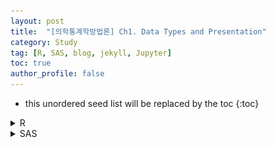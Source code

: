 ```yaml
---
layout: post
title:  "[의학통계학방법론] Ch1. Data Types and Presentation"
category: Study
tag: [R, SAS, blog, jekyll, Jupyter]
toc: true
author_profile: false
---
```

* this unordered seed list will be replaced by the toc
{:toc}

<details>
<summary>
R
</summary>
<div markdown="1">

**※주의사항※ **

**sas 매크로or 주피터노트북 마크다운에 기입된 sas 코드를 입력하여
sas파일을 모두 “/study/img/ch1/ch1” 파일 경로로 불러들여와야지 마크다운이
실행됩니다.**

# R 프로그램 결과

**패키지**
<details>
<summary>
설치된 패키지 접기/펼치기 버튼
</summary>

<div markdown="1">

``` r
getwd()
```
``` r
install.packages("readxl")
install.packages('ggplot2')
install.packages("SASmarkdown")
install.packages("Hmisc")
install.packages("survey")
install.packages("vegan")
install.packages("dplyr")
install.packages("showtext")
library('survey')
library('Hmisc')
library('SASmarkdown')
library('readxl')
library('ggplot2')
library('vegan')
library('dplyr')
```

</div>

</details>

**엑셀파일불러오기**

``` r
#모든 시트를 하나의 리스트로 불러오는 함수
read_excel_allsheets <- function(file, tibble = FALSE) {
  sheets <- readxl::excel_sheets(file)
  x <- lapply(sheets, function(X) readxl::read_excel(file, sheet = X))
  if(!tibble) x <- lapply(x, as.data.frame)
  names(x) <- sheets
  x
}
```

## 1장

**1장 연습문제 불러오기**

``` r
#data_chap01에 연습문제 1장 모든 문제 저장
data_chap01 <- read_excel_allsheets("data_chap01.xls")

#연습문제 각각 데이터 생성
for (x in 1:length(data_chap01)){
  assign(paste0('ex1_',1:length(data_chap01))[x],data_chap01[x])
  }

#연습문제 데이터 형식을 리스트에서 데이터프레임으로 변환
for (x in 1:length(data_chap01)){
  assign(paste0('ex1_',1:length(data_chap01))[x],data.frame(data_chap01[x]))
  }
```

<details>
<summary>
1장 문제 접기/펼치기 버튼
</summary>

<div markdown="1">

### EXAMPLE 1.1

![](/study/img/ch1/ch1/1-1.png)

*위치에 따른 새 둥지의 갯수 *

``` r
#데이터셋
ex1_1
```

    ##                exam1_1.NestSite exam1_1.Number
    ## 1                      A. Vines             56
    ## 2             B. Building caves             60
    ## 3          C. Low tree branches             46
    ## 4 D. Tree and building cavities             49

``` r
#둥지 개수를 bar graph로 출력하기
ggplot(ex1_1) +
  aes(x = exam1_1.NestSite, weight = exam1_1.Number) + 
  scale_y_continuous(breaks = seq(0,60,10),limits=c(0,60))+
  geom_bar(fill = c("#8dd3c7","#ffffb3","#bebada","#fb8072")) +
  labs(y = "Number of Nests",
       title = "The Location of Sparrow Nest",
       subtitle = ": Frequency Table of Nominal Data") +
  theme_minimal()
```

![](/study/img/ch1/ex1_1-1.png)

**첫번째 막대그래프를 통해 참새 둥지의 위치 빈도를 살펴본 결과 건물
처마에서 가장 높은 빈도를 보였으며 낮은 나무의 나뭇가지에서 가장 낮은
빈도를 보였다.**

**앞서 살펴본 그래프의 경우 각 위치에 대해 빈도의 범위가 0부터 60이었기
때문에 각 위치별로 빈도의 차이가 크게 나타나지 않았다.**

``` r
#글씨체를 바꾸기 위해 폰트를 다운받는다.
library(showtext)
font_add_google("Raleway", family="raleway")
font_add_google("Montserrat", family="mont")
showtext_auto()
```

``` r
library(ggplot2)
library(grid)
bar1 <- ggplot(ex1_1, aes(x=exam1_1.NestSite, y=exam1_1.Number,fill=exam1_1.NestSite))+
  geom_bar(stat="identity")+
  theme(plot.title = element_text(hjust = 0.5))+
  ggtitle("Example 1.1 Bar graph of Sparrow Nest")+
  geom_text(aes(label=exam1_1.Number),vjust=-0.3,size=8)+
  geom_text(aes(label=paste0(round((exam1_1.Number/sum(exam1_1.Number))*100),"%")),vjust=5,size=8,family = "mont")+
  scale_fill_brewer(palette="Set3")+
  ylab("Number of Nests Observed")+
  theme_bw()+
  theme(legend.position = "bottom")+
  theme(legend.text = element_text(size=20))+
  theme(legend.title=element_blank())+
  theme(axis.title=element_text(size=20),title = element_text(size=30))+
  theme(axis.text.x=element_text(size=15))+
  annotate("text", x=3.15, y=58, label=paste0("Total = ",round(sum(ex1_1$exam1_1.Number),2)),family="mont", size=10,hjust=0)+
  theme()
bar1
```

![](/study/img/ch1/unnamed-chunk-3-1.png)

**그래프를 보면 관찰된 참새들의 둥지 수는 총 211개이며 그 중 가장 많이
관측된 곳은 B, 즉 빌딩에 있는 굴이며 총 60개가 관측되었으며 이는 관측된
둥지의 수 중 약 28%를 차지하고 있으며 가장 작은 비율을 가진 곳은 C이며
낮은 나무의 나뭇가지로 46개가 관측되었다.**

``` r
bar2 <- ggplot(ex1_1, aes(x=exam1_1.NestSite, y=exam1_1.Number,fill=exam1_1.NestSite))+
  geom_bar(stat="identity")+
  theme(plot.title = element_text(hjust = 0.5))+
  ggtitle("Example 1.1 Bar graph of Sparrow Nest (over 45)")+
  geom_text(aes(label=exam1_1.Number-45),vjust=-0.3,size=8)+
  geom_text(aes(label=paste0(round(((exam1_1.Number-45)/sum(exam1_1.Number-45))*100),"%")),vjust=3,size=8,family = "raleway")+
  scale_fill_brewer(palette="Set3")+
  ylab("Number of Nests Observed")+
  theme_bw()+
  theme(legend.position = "bottom")+
  theme(legend.text = element_text(size=20))+
  theme(legend.title=element_blank())+
  theme(axis.title=element_text(size=20),title = element_text(size=30))+
  theme(axis.text.x=element_text(size=15))+
  theme(axis.text.y=element_text(size=15))+
  annotate("text", x=3.15, y=58, label=paste0("Total = ",round(sum(ex1_1$exam1_1.Number -45),2)),family="mont", size=10,hjust=0)+
  coord_cartesian(ylim=c(45,60))+
  theme()
bar2
```

![](/study/img/ch1/unnamed-chunk-4-1.png)

**반면 빈도의 범위를 45부터 60으로 수정하여 그래프를 작성한 결과 다음과
같이 각 위치별 빈도가 눈에 띄게 차이를 보이는 것을 알 수 있다.**

**Example 1.1 의 자료를 파이차트로 그리면 다음과 같다.**

``` r
pie1<- ggplot(ex1_1, aes(x='', y=ex1_1$exam1_1.Number,fill=ex1_1$exam1_1.NestSite))+
  geom_bar(stat="identity",colour="black")+
  coord_polar('y')+
  theme(plot.title = element_text(size=30,hjust = 0.9))+
  ggtitle("Example 1.1 Pie chart of Sparrow Nest")+
  geom_text(aes(label=paste0(ex1_1$exam1_1.Number,"  (",round((ex1_1$exam1_1.Number/sum(ex1_1$exam1_1.Number))*100),"%)"),family = "mont"),
            position=position_stack(vjust=0.5),size=10,fontface="plain")+
  scale_fill_brewer(palette="Set3")+
  ylab("Number of Nests Observed")+
  labs(x=NULL,fill=NULL)+
  theme_classic()+
  theme(axis.line=element_blank(),
        axis.text = element_blank(),
        axis.ticks = element_blank(),
        plot.title = element_text(size=30,hjust=0.5),
        axis.title = element_text(size=25),
        legend.text = element_text(size=20))
pie1
```

![](/study/img/ch1/unnamed-chunk-5-1.png)

### EXAMPLE 1.2

![](/study/img/ch1/ch1/1-2.png)

``` r
#데이터셋
ex1_2
```

    ##   exam1_2.Class           exam1_2.Amount exam1_2.Number
    ## 1             0    No black pigmentation             13
    ## 2             1         Faintly speckled             68
    ## 3             2      Moderately speckled             44
    ## 4             3         Heavily speckled             21
    ## 5             4 Solid black pigmentation              8

**위의 데이터는 개복치와 색소침착에 대한 데이터이다. 이를 막대 그래프로
표현하면 다음과 같다.**

``` r
bar1_2 <- ggplot(ex1_2, aes(x=exam1_2.Class, y=exam1_2.Number,fill=exam1_2.Amount))+
  geom_bar(stat="identity")+
  ggtitle("Example 1.2 Bar plot of Sunfish pigmentation")+
  geom_text(aes(label=exam1_2.Number),vjust=-0.3,size=10)+
  geom_text(aes(label=paste0(round((exam1_2.Number/sum(exam1_2.Number))*100),"%")),vjust=2,size=10,family = "mont")+
  scale_fill_brewer(palette="Set3")+
  labs(fill="Amount of Pigmentation")+
  xlab("Pigmentation Class")+
  ylab("Number of Fish")+
  theme_bw()+
  theme(legend.position = "right")+
  theme(legend.text = element_text(size=20))+
  theme(legend.title = element_text(size=20))+
  theme(axis.text.x  = element_text(size=20))+
  theme(axis.text.y=element_text(size=20))+
  theme(axis.title = element_text(size=20))+
  theme(plot.title = element_text(size=30,hjust = 0.5))+
  annotate("text", x=2.5, y=58, label=paste0("Total = ",round(sum(ex1_2$exam1_2.Number),2)),family="mont", size=10,hjust=0)
bar1_2
```

![](/study/img/ch1/unnamed-chunk-6-1.png)

**검정색 색소 양에 따른 개복치의 개체수를 그래프로 나타낸 결과 희미하게
얼룩덜룩한 정도의 개복치 개체수가 가장 많았고 중간정도, 심하게
얼룩덜룩한 정도가 그 뒤를 이었다.**

**완전히 검정색인 개체수가 가장 적게 나타났으며 아예 검정색 색소가 없는
개체수 또한 매우 적게 나타났다.**

**총 개복치의 수는 154 마리이고 그 중 Faintly speckled(희미하게
얼룩덜룩한 정도의 개복치)의 수가 65로 전체 중 약 44%를 차지하고 있음을
알 수 있다.**

### EXAMPLE 1.3

![](/study/img/ch1/ch1/1-3.png)

``` r
#데이터셋
ex1_3
```

    ##   exam1_3.Size exam1_3.Frequency
    ## 1            3                10
    ## 2            4                27
    ## 3            5                22
    ## 4            6                 4
    ## 5            7                 1

**여우의 한배새끼 수를 나타낸 데이터이다. 한배새끼 수란 1회 분만할 때
출산하는 새끼의 수를 말한다.**

``` r
bar1_3 <- ggplot(ex1_3, aes(x=exam1_3.Size, y=exam1_3.Frequency,fill=c("3","4","5","6","7")))+
  geom_bar(stat="identity")+
  ggtitle("Example 1.3 Bar plot of Litter size of Foxes")+
  geom_text(aes(label=exam1_3.Frequency),vjust=-0.3,size=10)+
  geom_text(aes(label=paste0(round((exam1_3.Frequency/sum(exam1_3.Frequency))*100),"%")),vjust=1.5,size=6,family = "mont")+
  scale_fill_brewer(palette="Set3")+
  labs(fill="Amount of Pigmentation")+
  xlab("Litter Size")+
  ylab("Number of Litters")+
  theme_bw()+
  theme(legend.position = "right")+
  theme(legend.text = element_text(size=20))+
  theme(legend.title = element_text(size=20))+
  theme(axis.text.x  = element_text(size=20))+
  theme(axis.text.y = element_text(size=20))+
  theme(axis.title = element_text(size=20))+
  theme(plot.title = element_text(size=30,hjust = 0.5))+
  annotate("text", x=2.5, y=30, label=paste0("Total = ",round(sum(ex1_3$exam1_3.Frequency),2)),family="mont", size=10,hjust=0)
bar1_3
```

![](/study/img/ch1/unnamed-chunk-7-1.png) **총
64마리의 여우를 조사한 결과 한번 출산할 때 네마리를 낳는 경우가 가장
많았으며 그 다음으로 한번에 다섯마리를 낳는 경우가 많게 나왔다.**

**한번에 일곱마리를 낳는 경우가 가장 적게 나타났으며 네마리 이후부터
빈도수가 줄어드는 경향을 보인다.**

### EXAMPLE 1.4a

![](/study/img/ch1/ch1/1-4a.png)

``` r
#데이터셋
ex1_4a
```

    ##    exam1_4a.Aphids exam1_4a.Plants
    ## 1                0               3
    ## 2                1               1
    ## 3                2               1
    ## 4                3               1
    ## 5                4               2
    ## 6                5               3
    ## 7                6               5
    ## 8                7               7
    ## 9                8               8
    ## 10               9              11
    ## 11              10              10
    ## 12              11              11
    ## 13              12              13
    ## 14              13              12
    ## 15              14              16
    ## 16              15              13
    ## 17              16              14
    ## 18              17              16
    ## 19              18              15
    ## 20              19              14
    ## 21              20              17
    ## 22              21              18
    ## 23              22              23
    ## 24              23              17
    ## 25              24              19
    ## 26              25              18
    ## 27              26              19
    ## 28              27              21
    ## 29              28              18
    ## 30              29              13
    ## 31              30              10
    ## 32              31              14
    ## 33              32               9
    ## 34              33              10
    ## 35              34               8
    ## 36              35               5
    ## 37              36               4
    ## 38              37               1
    ## 39              38               2
    ## 40              39               1
    ## 41              40               0
    ## 42              41               1

**토끼풀 식물에서 관찰된 진딧물 수를 나타낸 데이터이다.**

``` r
hist1_4a <- ggplot(ex1_4,aes(x=exam1_4a.Aphids,y=exam1_4a.Plants))+
    geom_bar(stat="identity",fill="light green")+
    theme(plot.title = element_text(hjust = 0.5))+
    scale_x_continuous(breaks = seq(0,41,1))+
    ggtitle("Example 1.4a Histogram of Number of Aphids observed per Clover plant")+
    scale_fill_brewer(palette="Set3")+
    ylab("Frequency of Observations")+
    xlab("Number of Aphids per plant")+
    theme_bw()+
    geom_text(aes(label=exam1_4a.Plants),vjust=-0.3,size=7)+
    geom_text(aes(label=paste0(round(((exam1_4a.Plants)/sum(exam1_4a.Plants))*100,1),"%")),vjust=2,size=5,family = "raleway")+
    ylim(0,25)+
    theme(legend.text = element_text(size=20))+
    theme(legend.title = element_text(size=20))+
    theme(axis.text.x  = element_text(size=15))+
    theme(axis.text.y = element_text(size=15))+
    theme(axis.title = element_text(size=20))+
    theme(plot.title = element_text(size=30,hjust = 0.5))+
    theme(panel.grid.major.x = element_blank(), panel.grid.minor.x = element_blank(), panel.grid.major.y = element_blank(),
          panel.grid.minor.y = element_blank())+
    annotate("text", x=2, y=24, label=paste0("Total = ",round(sum(ex1_4$exam1_4a.Plants),2)),family="mont", size=6,hjust=0)+
    annotate("text", x=2, y=22, label=paste0("Mean = ",round(mean(ex1_4$exam1_4a.Plants),2)),family="mont", size=6,hjust=0)+
    annotate("text", x=2, y=20, label=paste0("STD = ",round(sd(ex1_4$exam1_4a.Plants),2)),family="mont", size=6,hjust=0)+
    annotate("rect", xmin = 1.5, xmax = 7, ymin = 19, ymax = 25,alpha = .3,colour="royal blue",fill="skyblue")
  hist1_4a
```

![](/study/img/ch1/unnamed-chunk-9-1.png) **그래프의
전체적인 형태를 보면 가운데에 집중되어 있고 끝쪽의 분포가 매우 작게
나타나며 단봉형태를 보인다.**

**토끼풀 식물에서 22마리의 진딧물이 나타난 경우가 가장 많은 것으로
나타나며 20마리에서 30마리 사이의 빈도가 높게 나타나는 것을 볼 수
있다.**

**또한 40마리의 진딧물이 나타난 경우가 없는것으로 나타나며 35마리에서
41마리 사이의 빈도가 낮게 나타나는 것을 볼 수 있다.**

**위와 같이 막대그래프의 경우 너무 길게 나타나는 경우에는 세부적인
정보를 알 수 있으나 그룹화했을 때 그 경향성이 달라질 수 있으므로
그룹화한 그래프 또한 살펴보아야 한다.**

### EXAMPLE 1.4b

![](/study/img/ch1/ch1/1-4b.png)

``` r
#데이터셋
ex1_4b
```

    ##    exam1_4b.Aphids exam1_4b.Plants
    ## 1              0-3               6
    ## 2              4-7              17
    ## 3             8-11              40
    ## 4            12-15              54
    ## 5            16-19              59
    ## 6            20-23              75
    ## 7            24-27              77
    ## 8            28-31              55
    ## 9            32-35              32
    ## 10           36-39               8
    ## 11           40-43               1

``` r
hist1_4b <- ggplot(ex1_4b,aes(x=exam1_4b.Aphids,y=exam1_4b.Plants))+
    geom_bar(stat="identity",fill="light green")+
    theme(plot.title = element_text(hjust = 0.5))+
    ggtitle("Example 1.4b Histogram of Number of Aphids observed per Clover plant")+
    scale_fill_brewer(palette="Set2")+
    ylab("Frequency of Observations")+
    xlab("Number of Aphids per plant")+
    theme_bw()+
    theme(legend.text = element_text(size=20))+
    theme(legend.title = element_text(size=20))+
    theme(axis.text.x  = element_text(size=15))+
    theme(axis.text.y=element_text(size=15))+
    theme(axis.title = element_text(size=20))+
    theme(plot.title = element_text(size=30,hjust = 0.5))+
    theme(panel.grid.major.x = element_blank(), panel.grid.minor.x = element_blank(), panel.grid.major.y = element_blank(),
          panel.grid.minor.y = element_blank())+
    scale_x_discrete(limits=c("0-3","4-7","8-11","12-15","16-19","20-23","24-27","28-31","32-35","36-39","40-43"))+
    geom_text(aes(label=exam1_4b.Plants),vjust=-0.5,size=10)+
    geom_text(aes(label=paste0(round(((exam1_4b.Plants)/sum(exam1_4b.Plants))*100,1),"%")),vjust=1.5,size=8,family = "raleway")+
    annotate("text", x=1, y=75, label=paste0("Total = ",round(sum(ex1_4b$exam1_4b.Plants),2)),family="mont", size=7,hjust=0)+
    annotate("text", x=1, y=71, label=paste0("Mean = ",round(mean(ex1_4b$exam1_4b.Plants),2)),family="mont", size=7,hjust=0)+
    annotate("text", x=1, y=67, label=paste0("STD = ",round(sd(ex1_4b$exam1_4b.Plants),2)),family="mont", size=7,hjust=0)+
    annotate("rect", xmin = 0.8, xmax = 2.5, ymin = 64, ymax = 78,alpha = .3,colour="royal blue",fill="skyblue")
  hist1_4b
```

![](/study/img/ch1/unnamed-chunk-11-1.png)

**토끼풀 식물에서 관찰된 진딧물 수를 동일한 사이즈로 그룹화하여 그
빈도를 나타낸 그래프이다.**

**이 그래프 또한 앞서 살펴본 그래프와 같이 가운데에 집중되어 있고 끝쪽의
분포가 매우 작게 나타나며 단봉형태를 보인다.**

**토끼풀 식물에서 24-27마리의 진딧물이 나타난 경우가 가장 많은 것으로
나타나며 40-43마리의 진딧물이 나타난 경우가 가장 적은 것으로 나타난다.**

**이 경우 앞서 살펴본 그래프와 비슷한 경향성을 띄고 있으나 막대그래프의
경우 너무 길게 나타나면 그래프의 특성을 살리기 어렵고 보기에 다소
불편함이 있으므로 위와 같이 그룹화하여 나타내는 것이 효과적일 수 있다.**

### EXAMPLE 1.5

![](/study/img/ch1/ch1/1-5.png)

``` r
#데이터셋
ex1_5
```

    ##    exam1_5.Phosphorus exam1_5.Frequency exam1_5.CumFreq1 exam1_5.CumFreq2
    ## 1           8.15-8.25                 2                2              130
    ## 2           8.25-8.35                 6                8              128
    ## 3           8.35-8.45                 8               16              122
    ## 4           8.45-8.55                11               27              114
    ## 5           8.55-8.65                17               44              103
    ## 6           8.65-8.75                17               61               86
    ## 7           8.75-8.85                24               85               69
    ## 8           8.85-8.95                18              103               45
    ## 9           8.95-9.05                13              116               27
    ## 10          9.05-9.15                10              126               14
    ## 11          9.15-9.25                 4              130                4

**나뭇잎에서 탐지되는 인의 양에 대한 데이터이다.**

``` r
phos <- seq(8.2,9.2,0.1)
df <- data.frame(ex1_5, phos) 
#plt1 : 그래프를 그리기 위한 데이터와 x,y 축 명시 정보를 가지고 있는 기본 객체, 그리고 각 축에 맞는 이름 설정
plt1 <-  ggplot(data=df, aes(x=phos, y=ex1_5$exam1_5.Frequency)) + ylab("Frequency") + xlab("Phosphorus (mg/g of leaf)")

# 객체 plt1 위에 bar graph를 추가, fill 함수는 막대에 색을 채우기 위해 사용
plt1 <-  plt1 + geom_bar(stat="identity", fill='#90ee90')

# 업데이트 된 plt1위에 line graph를 추가
plt1 <-  plt1 + geom_line(stat="identity")

# 업데이트 된 plt1위에 x 눈금 스케일 정보를 추가
plt1 <-  plt1 + scale_x_continuous(breaks=phos)

# plt1 출력
plt1
```

![](/study/img/ch1/unnamed-chunk-13-1.png)
**히스토그램과 도수다각형을 함께 그려 그래프로 나타낼 경우 히스토그램을
통해서는 자료의 분포를 한눈에 볼 수 있으며 도수다각형 그래프를 통해서는
각 도수에 대한 비교가 용이하며 자료의 경향성을 파악하기 쉽다.**

**x축에 나타난 값은 범위로 제공된 인의 양을 대표값(중앙값)으로 나타낸
것이며 8.75-8.85mg에서 가장 높은 빈도를 보였다.**

**가장 높은 빈도를 보인 8.75-8.85mg 기준으로 양쪽 끝으로 갈수록 빈도가
적어지는 단봉형태를 나타내고 있으며 약간 오른쪽으로 치우친 그래프
형태(skewed to the right)를 보이고 있다.**

``` r
plt2 <- data.frame(phos,ex1_5$exam1_5.Frequency)
plot(plt2,type='b',ylab="Frequency",xlab="Phosphorus(mg/g of leaf)",
     ylim=c(0,30), xaxp=c(8.2,9.2,5), pch=19)
```

![](/study/img/ch1/unnamed-chunk-14-1.png)

**다음은 앞서 살펴본 그래프에서 히스토그램을 제외하고 도수다각형만을
나타낸 그래프이다. 각각의 값마다 점이 찍혀 있고 그 점을 이은 형태로
도수의 분포를 연속적으로 관찰할 수 있으며 전체적인 그래프의 경향성을
파악하기 쉽다.**

``` r
hist1_5 <- ggplot(ex1_5,aes(x=exam1_5.Phosphorus,y=exam1_5.Frequency))+
    geom_bar(stat = "identity",fill="light green")+
    theme(plot.title = element_text(hjust = 0.5))+
    ggtitle("Example 1.5 Histogram of leaf phosphrous data")+
    scale_fill_brewer(palette="Set2")+
    ylab("Frequency")+
    xlab("Phosphorus (mg/g of leaf)")+
    theme_bw()+
    theme(legend.text = element_text(size=20))+
    theme(legend.title = element_text(size=20))+
    theme(axis.text.x  = element_text(size=20))+
    theme(axis.text.y=element_text(size=20))+
    theme(axis.title = element_text(size=20))+
    theme(plot.title = element_text(size=30,hjust = 0.5))+
    geom_text(aes(label=exam1_5.Frequency),vjust=-1.5,size=10)+
    geom_text(aes(label=paste0(round(((exam1_5.Frequency)/sum(exam1_5.Frequency))*100,1),"%")),hjust=0.3,vjust=3.5,size=8,family = "raleway")+
    annotate("text", x=1, y=24, label=paste0("Total = ",round(sum( ex1_5$exam1_5.Frequency),2)),family="mont", size=10,hjust=0,fontface=2)+
    annotate("text", x=1, y=22, label=paste0("Mean = ",round(mean( ex1_5$exam1_5.Frequency),2)),family="mont", size=10,hjust=0,fontface=2)+
    annotate("text", x=1, y=20, label=paste0("STD = ",round(sd( ex1_5$exam1_5.Frequency),2)),family="mont", size=10,hjust=0,fontface=2)+
    annotate("rect", xmin = 1, xmax = 3, ymin = 19, ymax = 25,alpha = .3,colour="tomato",fill="peach puff")+
    geom_line(stat="identity",group=1,color="skyblue",size=1.5)+
    geom_point(stat="identity",group=1,color="steel blue",size=4)
hist1_5
```

![](/study/img/ch1/unnamed-chunk-15-1.png) **위 결과를
보아 인의 양이 8.8인 경우가 24번 관측되었으며 전체 관측수인 130중
18.5%를 차지한다.**

**관측수에 대한 평균은 11.82이며 표준편차는 6.72이다.**

``` r
cum1 <- ggplot(ex1_5,aes(x=exam1_5.Phosphorus,y=exam1_5.CumFreq1))+
  theme(plot.title = element_text(hjust = 0.5))+
  ggtitle("Example 1.5 Cumulative Frequency Polygon of leaf phosphrous data")+
  scale_fill_brewer(palette="Set2")+
  ylab("Cumulative Frequency")+
  xlab("Phosphorus (mg/g of leaf)")+
  theme_bw()+
  theme(legend.text = element_text(size=15))+
  theme(legend.title = element_text(size=15))+
  theme(axis.text.x  = element_text(size=10))+
  theme(axis.text.y=element_text(size=10))+
  theme(axis.title = element_text(size=15))+
  theme(plot.title = element_text(size=30,hjust = 0.5))+
  geom_text(aes(label=exam1_5.CumFreq1),hjust=1,vjust=-1,size=5)+
  geom_text(aes(label=paste0(round(((exam1_5.CumFreq1)/sum(exam1_5.CumFreq1))*100,1),"%")),hjust=0.2,vjust=2.5,size=6,family = "raleway")+
  geom_line(stat="identity",group=1,color="light green",size=3)+
  geom_point(stat="identity",group=1,color="coral",size=5)+
  scale_y_continuous(sec.axis = sec_axis( ~./sum(ex1_5$exam1_5.CumFreq1),name = "Relative Cumulative Frequency"))
cum1
```

![](/study/img/ch1/unnamed-chunk-16-1.png)

**나뭇잎에서 탐지되는 인의 양을 누적도수다각형으로 나타낸 그래프이다.**

**누적그래프이므로 상대도수의 마지막 값이 1인것을 볼 수 있으며 그래프의
전체적인 형태는 S자 형태를 보인다.**

**앞서 살펴본 히스토그램과 도수다각형을 통해 알 수 있었던 것처럼
양끝으로 갈수록 그래프의 증가 폭이 작아지는 것을 통해 양 극단의 도수가
작고 중간 값의 도수가 크다는 것을 알 수 있다.**

``` r
cum2 <- ggplot(ex1_5,aes(x=exam1_5.Phosphorus,y=exam1_5.CumFreq2))+
  theme(plot.title = element_text(hjust = 0.5))+
  ggtitle("Example 1.5 Cumulative Frequency Polygon of leaf phosphrous data")+
  scale_fill_brewer(palette="Set2")+
  ylab("Cumulative Frequency")+
  xlab("Phosphorus (mg/g of leaf)")+
  theme_bw()+
  theme(legend.text = element_text(size=15))+
  theme(legend.title = element_text(size=15))+
  theme(axis.text.x  = element_text(size=10))+
  theme(axis.text.y=element_text(size=10))+
  theme(axis.title = element_text(size=15))+
  theme(plot.title = element_text(size=30,hjust = 0.5))+
  geom_text(aes(label=exam1_5.CumFreq2),hjust=0,vjust=-1,size=5)+
  geom_text(aes(label=paste0(round(((exam1_5.CumFreq2)/sum(exam1_5.CumFreq1))*100,1),"%")),hjust=0.9,vjust=2.5,size=6,family = "raleway")+
  geom_line(stat="identity",group=1,color="light green",size=3)+
  geom_point(stat="identity",group=1,color="coral",size=5)+
  scale_y_continuous(sec.axis = sec_axis( ~./sum(ex1_5$exam1_5.CumFreq1),name = "Relative Cumulative Frequency"))
cum2
```

![](/study/img/ch1/unnamed-chunk-17-1.png) **앞서
살펴본 그래프의 누적도수를 역순으로 하여 나타낸 그래프이다.**

</div>

</details>

</div>

</details>

<details>
<summary>
SAS
</summary>
<div markdown="1">

업로드

</div>

</details>